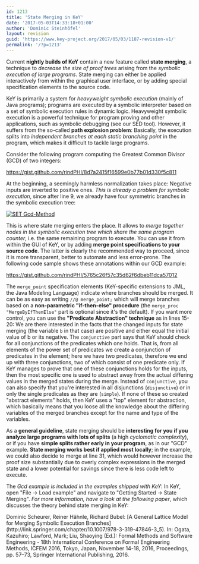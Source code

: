 ```yaml
---
id: 1213
title: 'State Merging in KeY'
date: '2017-05-03T14:33:18+01:00'
author: 'Dominic Steinhöfel'
layout: revision
guid: 'https://www.key-project.org/2017/05/03/1187-revision-v1/'
permalink: '/?p=1213'
---
```


 Current **nightly builds of KeY** contain a new feature called **state merging**, a technique to *decrease the size of proof trees* arising from the *symbolic execution of large programs*. State merging can either be applied interactively from within the graphical user interface, or by adding special specification elements to the source code.

 KeY is primarily a system for *heavyweight symbolic execution* (mainly of Java programs); programs are executed by a symbolic interpreter based on a set of symbolic execution rules in dynamic logic. Heavyweight symbolic execution is a powerful technique for program proving and other applications, such as symbolic debugging (see our SED tool). However, it suffers from the so-called **path explosion problem**: Basically, the execution splits into *independent branches at each static branching point* in the program, which makes it difficult to tackle large programs.

 Consider the following program computing the Greatest Common Divisor (GCD) of two integers:

 https://gist.github.com/rindPHI/8d7a2415f16599e0b77b01d330f5c811

 At the beginning, a seemingly harmless normalization takes place: Negative inputs are inverted to positive ones. *This is already a problem for symbolic execution*, since after line 9, we already have four symmetric branches in the symbolic execution tree:

 [![SET Gcd-Method](https://www.key-project.org/wp-content/uploads/2017/05/Ausgabe-1-1024x435.png)](https://www.key-project.org/wp-content/uploads/2017/05/Ausgabe-1.png)

 This is where state merging enters the place. It allows to *merge together nodes in the symbolic execution tree which share the same program counter*, i.e. the same remaining program to execute. You can use it from within the GUI of KeY, or by adding **merge point specifications to your source code**. The latter is clearly the recommended way to proceed, since it is more transparent, better to automate and less error-prone. The following code sample shows these annotations within our GCD example:

https://gist.github.com/rindPHI/5765c26f57c35d62f6dbeb11dca57012

 The `merge_point` specification elements (KeY-specific extensions to JML, the Java Modeling Language) indicate where branches should be merged. It can be as easy as writing `//@ merge_point;` which will merge branches based on a **non-parametric "if-then-else" procedure** (the `merge_proc "MergeByIfThenElse"` part is optional since it's the default). If you want more control, you can use the **"Predicate Abstraction" technique** as in lines 15-20: We are there interested in the facts that the changed inputs for state merging (the variable `b` in that case) are positive and either equal the initial value of b or its negative. The `conjunctive` part says that KeY should check for all conjunctions of the predicates which one holds. That is, from all elements of the power set of predicates we create a conjunction of predicates in the element; here we have two predicates, therefore we end up with three conjunctions, two of which consist of one predicate only. If KeY manages to prove that one of these conjunctions holds for the inputs, then the most specific one is used to abstract away from the actual differing values in the merged states during the merge. Instead of `conjunctive`, you can also specify that you're interested in all disjunctions (`disjunctive`) or in only the single predicates as they are (`simple`). If none of these so created "abstract elements" holds, then KeY uses a "top" element for abstraction, which basically means that you loose all the knowledge about the differing variables of the merged branches except for the name and type of the variables.

 As a **general guideline**, state merging should be **interesting for you if you analyze large programs with lots of splits** (a high *cyclomatic complexity*), or if you have **simple splits rather early in your program**, as in our "GCD" example. **State merging works best if applied most locally**; in the example, we could also decide to merge at line 31, which would however increase the proof size substantially due to overly complex expressions in the merged state and a lower potential for savings since there is less code left to execute.

 The *Gcd example is included in the examples shipped with KeY*: In KeY, open "File -&gt; Load example" and navigate to "Getting Started -&gt; State Merging". *For more information, have a look at the following paper*, which discusses the theory behind state merging in KeY:

<div class="tp_single_publication"><span class="tp_single_author">Dominic Scheurer, Reiner Hähnle, Richard Bubel: </span> <span class="tp_single_title">[A General Lattice Model for Merging Symbolic Execution Branches](http://link.springer.com/chapter/10.1007/978-3-319-47846-3_5)</span>. <span class="tp_single_additional"><span class="tp_pub_additional_in">In: </span> Ogata, Kazuhiro; Lawford, Mark; Liu, Shaoying (Ed.): <span class="tp_pub_additional_booktitle">Formal Methods and Software Engineering - 18th International Conference on Formal Engineering Methods, ICFEM 2016, Tokyo, Japan, November 14-18, 2016, Proceedings, </span><span class="tp_pub_additional_pages">pp. 57–73, </span><span class="tp_pub_additional_publisher">Springer International Publishing, </span><span class="tp_pub_additional_year">2016</span>.</span></div>